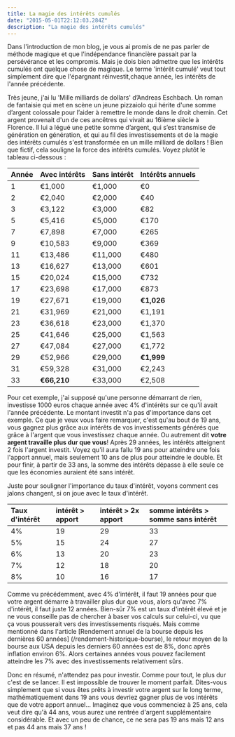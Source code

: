 ```yaml
---
title: La magie des intérêts cumulés
date: "2015-05-01T22:12:03.284Z"
description: "La magie des intérêts cumulés"
---
```


Dans l'introduction de mon blog, je vous ai promis de ne pas parler de méthode magique et que l'indépendance financière passait par la persévérance et les compromis. Mais je dois bien admettre que les intérêts cumulés ont quelque chose de magique. Le terme 'intérêt cumulé' veut tout simplement dire que l'épargnant réinvestit,chaque année, les intérêts de l'année précédente.

Très jeune, j'ai lu 'Mille milliards de dollars' d’Andreas Eschbach. Un roman de fantaisie qui met en scène un jeune pizzaiolo qui hérite d'une somme d’argent colossale pour l’aider à remettre le monde dans le droit chemin. Cet argent provenait d'un de ces ancêtres qui vivait au 16ième siècle à Florence. Il lui a légué une petite somme d’argent, qui s’est transmise de génération en génération, et qui au fil des investissements et de la magie des intérêts cumulés s'est transformée en un mille milliard de dollars !
Bien que fictif, cela souligne la force des intérêts cumulés. Voyez plutôt le tableau ci-dessous :

Année	| Avec intérêts | Sans intérêt |	Intérêts annuels
:-| :- | :- |:-
1 | €1,000 |	€1,000 |	€0
2 | €2,040 |	€2,000 |	€40
3 | €3,122 |	€3,000 |	€82
5 | €5,416 |	€5,000 |	€170
7 | €7,898 |	€7,000 |	€265
9 | €10,583	| €9,000	| €369
11	| €13,486	 | €11,000	 | €480
13	| €16,627	 | €13,000	 | €601
15	| €20,024	 | €15,000	 | €732
17	| €23,698	 | €17,000	 | €873
19	| €27,671	 | €19,000	 | **€1,026**
21	| €31,969	 | €21,000	 | €1,191
23	| €36,618	 | €23,000	 | €1,370
25	| €41,646	 | €25,000	 | €1,563
27	| €47,084	 | €27,000	 | €1,772
29	| €52,966	 | €29,000	 | **€1,999**
31	| €59,328	 | €31,000	 | €2,243
33	| **€66,210**	 | €33,000	 | €2,508

Pour cet exemple, j'ai supposé qu'une personne démarrant de rien, investisse 1000 euros chaque année avec 4% d'intérêts sur ce qu'il avait l'année précédente. Le montant investit n'a pas d'importance dans cet exemple. Ce que je veux vous faire remarquer, c'est qu'au bout de 19 ans, vous gagnez plus grâce aux intérêts de vos investissements générés que grâce à l'argent que vous investissez chaque année. Ou autrement dit **votre argent travaille plus dur que vous**! Après 29 années, les intérêts atteignent 2 fois l'argent investit. Voyez qu'il aura fallu 19 ans pour atteindre une fois l'apport annuel, mais seulement 10 ans de plus pour atteindre le double. Et pour finir, à partir de 33 ans, la somme des intérêts dépasse à elle seule ce que les économies auraient été sans intérêt.

Juste pour souligner l'importance du taux d'intérêt, voyons comment ces jalons changent, si on joue avec le taux d'intérêt.

Taux d'intérêt | intérêt > apport | intérêt > 2x apport | somme intérêts > somme sans intérêt
:- | :- | :- | :-
4% | 19 | 29 | 33
5% | 15 | 24 | 27
6% | 13 | 20 | 23
7% | 12 | 18 | 20
8% | 10 | 16 | 17

Comme vu précédemment, avec 4% d'intérêt, il faut 19 années pour que votre argent démarre à travailler plus dur que vous, alors qu'avec 7% d'intérêt, il faut juste 12 années. Bien-sûr 7% est un taux d'intérêt élevé et je ne vous conseille pas de chercher à baser vos calculs sur celui-ci, vu que ça vous pousserait vers des investissements risqués. Mais comme mentionné dans l'article [Rendement annuel de la bourse depuis les dernières 60 années] (/rendement-historique-bourse), le retour moyen de la bourse aux USA depuis les derniers 60 années est de 8%, donc après inflation environ 6%. Alors certaines années vous pouvez facilement  atteindre les 7% avec des investissements relativement sûrs.

Donc en résumé, n'attendez pas pour investir. Comme pour tout, le plus dur c'est de se lancer. Il est impossible de trouver le moment parfait. Dites-vous simplement que si vous êtes prêts à investir votre argent sur le long terme, mathématiquement dans 19 ans vous devriez gagner plus de vos intérêts que de votre apport annuel... Imaginez que vous commenciez à 25 ans, cela veut dire qu'à 44 ans, vous aurez une rentrée d'argent supplémentaire considérable. Et avec un peu de chance, ce ne sera pas 19 ans mais 12 ans et pas 44 ans mais 37 ans !

